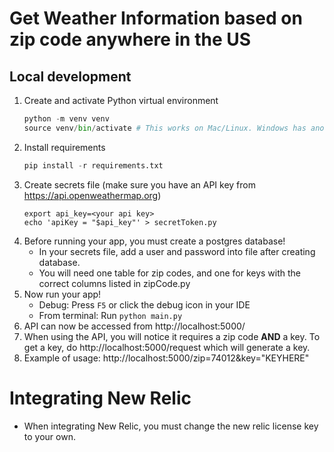 # Get Weather Information based on zip code anywhere in the US

## Local development
1. Create and activate Python virtual environment
   ```python
   python -m venv venv
   source venv/bin/activate # This works on Mac/Linux. Windows has another /bin/ file that is used to activate the Python virtual environment
   ```
2. Install requirements
   ```python
   pip install -r requirements.txt
   ```
3. Create secrets file (make sure you have an API key from https://api.openweathermap.org)
   ```shell
   export api_key=<your api key>
   echo 'apiKey = "$api_key"' > secretToken.py
   ```
4. Before running your app, you must create a postgres database!
   * In your secrets file, add a user and password into file after creating database. 
   * You will need one table for zip codes, and one for keys with the correct columns listed in zipCode.py
5. Now run your app!
   * Debug: Press `F5` or click the debug icon in your IDE
   * From terminal: Run `python main.py`
6. API can now be accessed from http://localhost:5000/
7. When using the API, you will notice it requires a zip code **AND** a key. To get a key, do http://localhost:5000/request which will generate a key.
8. Example of usage: http://localhost:5000/zip=74012&key="KEYHERE" 
# Integrating New Relic 
* When integrating New Relic, you must change the new relic license key to your own.